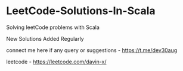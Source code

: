 # LeetCode-Solutions-In-Scala
 Solving leetCode problems with Scala

 New Solutions Added Regularly

 connect me here if any query or suggestions - https://t.me/dev30aug
 
leetcode - https://leetcode.com/davin-x/
